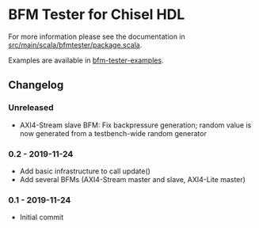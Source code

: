 # BFM Tester for Chisel HDL

For more information please see the documentation in
[src/main/scala/bfmtester/package.scala](src/main/scala/bfmtester/package.scala).

Examples are available in [bfm-tester-examples](https://github.com/j-marjanovic/chisel-bfm-tester-examples).

## Changelog

### Unreleased

- AXI4-Stream slave BFM: Fix backpressure generation; random value is now
  generated from a testbench-wide random generator

### 0.2 - 2019-11-24

- Add basic infrastructure to call update()
- Add several BFMs (AXI4-Stream master and slave, AXI4-Lite master)

### 0.1 - 2019-11-24

- Initial commit
